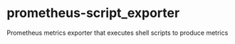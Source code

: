 # prometheus-script_exporter
Prometheus metrics exporter that executes shell scripts to produce metrics
